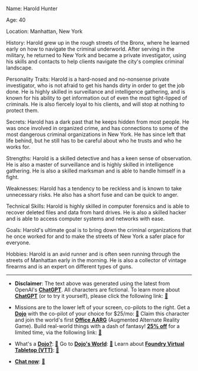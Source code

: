 Name: Harold Hunter

Age: 40

Location: Manhattan, New York

History: Harold grew up in the rough streets of the Bronx, where he learned early on how to navigate the criminal underworld. After serving in the military, he returned to New York and became a private investigator, using his skills and contacts to help clients navigate the city's complex criminal landscape.

Personality Traits: Harold is a hard-nosed and no-nonsense private investigator, who is not afraid to get his hands dirty in order to get the job done. He is highly skilled in surveillance and intelligence gathering, and is known for his ability to get information out of even the most tight-lipped of criminals. He is also fiercely loyal to his clients, and will stop at nothing to protect them.

Secrets: Harold has a dark past that he keeps hidden from most people. He was once involved in organized crime, and has connections to some of the most dangerous criminal organizations in New York. He has since left that life behind, but he still has to be careful about who he trusts and who he works for.

Strengths: Harold is a skilled detective and has a keen sense of observation. He is also a master of surveillance and is highly skilled in intelligence gathering. He is also a skilled marksman and is able to handle himself in a fight.

Weaknesses: Harold has a tendency to be reckless and is known to take unnecessary risks. He also has a short fuse and can be quick to anger.

Technical Skills: Harold is highly skilled in computer forensics and is able to recover deleted files and data from hard drives. He is also a skilled hacker and is able to access computer systems and networks with ease.

Goals: Harold's ultimate goal is to bring down the criminal organizations that he once worked for and to make the streets of New York a safer place for everyone.

Hobbies: Harold is an avid runner and is often seen running through the streets of Manhattan early in the morning. He is also a collector of vintage firearms and is an expert on different types of guns.
 

---
* **Disclaimer**: The text above was generated using the latest from OpenAI's [**ChatGPT**](https://openai.com/blog/chatgpt/).  All characters are fictional.  To learn more about [**ChatGPT**](https://openai.com/blog/chatgpt/) (or to try it yourself), please click the following link: [:closed_book:](https://openai.com/blog/chatgpt/)

* Missions are to the lower left of your screen, co-pilots to the right. Get a [**Dojo**](https://workmates.live/marketplace) with the co-pilot of your choice for $25/mo: [:green_book:](https://workmates.live/marketplace) Claim this character and join the world's first [**Office AARG**](https://dojos.world) (Augmented Alternate Reality Game). Build real-world things with a dash of fantasy! [**25% off**](https://blog.workmates.live/deal-on-a-dojo) for a limited time, via the following link: [:green_book:](https://blog.workmates.live/deal-on-a-dojo) 

* What's a [**Dojo?**](https://workdojos.com): [:blue_book:](https://workdojos.com)  Go to [**Dojo's World**](https://dojos.world): [:blue_book:](https://dojos.world)  Learn about [**Foundry Virtual Tabletop (VTT)**](https://foundryvtt.com): [:closed_book:](https://foundryvtt.com/)

* [**Chat now**](https://chat.workmates.live/channel/support): [:ledger:](https://chat.workmates.live/channel/support)